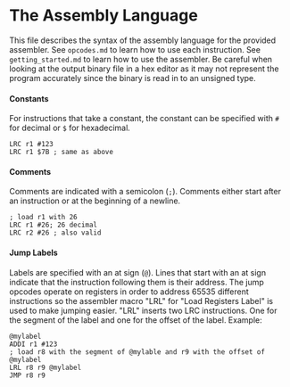 # The Assembly Language
This file describes the syntax of the assembly language for the provided assembler. See `opcodes.md` to learn how to use each instruction. See `getting_started.md` to learn how to use the assembler. Be careful when looking at the output binary file in a hex editor as it may not represent the program accurately since the binary is read in to an unsigned type.

#### Constants
For instructions that take a constant, the constant can be specified with `#` for decimal or `$` for hexadecimal.

    LRC r1 #123
    LRC r1 $7B ; same as above

#### Comments
Comments are indicated with a semicolon (`;`). Comments either start after an instruction or at the beginning of a newline.

    ; load r1 with 26
    LRC r1 #26; 26 decimal
    LRC r2 #26 ; also valid

#### Jump Labels
Labels are specified with an at sign (`@`). Lines that start with an at sign indicate that the instruction following them is their address. The jump opcodes operate on registers in order to address 65535 different instructions so the assembler macro "LRL" for "Load Registers Label" is used to make jumping easier. "LRL" inserts two LRC instructions. One for the segment of the label and one for the offset of the label. Example:

    @mylabel
    ADDI r1 #123
    ; load r8 with the segment of @mylable and r9 with the offset of @mylabel
    LRL r8 r9 @mylabel
    JMP r8 r9
